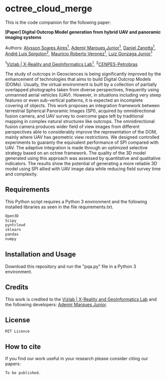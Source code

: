 # octree_cloud_merge

This is the code companion for the following paper:

**[Paper] Digital Outcrop Model generation from hybrid UAV and panoramic imaging systems**


Authors:
  [Alysson Soares Aires<sup>1</sup>](https://www.researchgate.net/profile/Graciela-Racolte),
  [Ademir Marques Junior<sup>1</sup>](https://www.researchgate.net/profile/Ademir_Junior),
  [Daniel Zanotta<sup>1</sup>](https://www.researchgate.net/profile/Daniel_Zanotta),
  [André Luis Spigolon<sup>2</sup>](),
  [Maurício Roberto Veronez<sup>1</sup>](https://www.researchgate.net/profile/Mauricio_Veronez),
  [Luiz Gonzaga Junior<sup>1</sup>](https://www.researchgate.net/profile/Luiz_Gonzaga_da_Silveira_Jr)
 
<sup>1</sup>[Vizlab | X-Reality and GeoInformatics Lab<sup>1</sup>](http://vizlab.unisinos.br/), 
<sup>2</sup>[CENPES-Petrobras](https://petrobras.com.br/en/our-activities/technology-innovation/)  

The study of outcrops in Geosciences is being significantly improved by the enhancement of technologies that aims to build Digital Outcrop Models (DOMs). Usually, the virtual environment is built by a collection of partially overlapped photographs taken from diverse perspectives, frequently using unmanned aerial vehicles (UAV). However, in situations including very steep features or even sub-vertical patterns, it is expected an incomplete covering of objects. This work proposes an integration framework between terrestrial Spherical Panoramic Images (SPI), acquired by omnidirectional fusion camera, and UAV survey to overcome gaps left by traditional mapping in complex natural structures like outcrops. The omnidirectional fusion camera produces wider field of view images from different perspectives able to considerably improve the representation of the DOM, mainly where UAV has geometric view restrictions. We designed controlled experiments to guaranty the equivalent performance of SPI compared with UAV. The adaptive integration is made through an optimized selective strategy based on an octree framework. The quality of the 3D model generated using this approach was assessed by quantitative and qualitative indicators. The results show the potential of generating a more reliable 3D model using SPI allied with UAV image data while reducing field survey time and complexity.



## Requirements

This Python script requires a Python 3 environment and the following installed libraries as seen in the file requirements.txt.

```bash
Open3D
Scipy
pyntcloud
sklearn
pandas
numpy
```



## Installation and Usage

Download this repository and run the "pqa.py" file in a Python 3 environment.



## Credits	
This work is credited to the [Vizlab | X-Reality and GeoInformatics Lab](http://vizlab.unisinos.br/) and the following developers:	[Ademir Marques Junior](https://www.researchgate.net/profile/Ademir_Junior).

## License

    MIT Licence

## How to cite

If you find our work useful in your research please consider citing our papers:

```bash
To be published.
```
